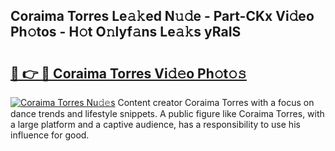 ## Coraima Torres Le𝚊𝚔ed N𝚞𝚍e - Part-CKx Vi𝚍eo Ph𝚘tos - H𝚘t O𝚗lyf𝚊ns Le𝚊𝚔s yRaIS

# <h2><a href="http://hf7p30.feru.top/?c=Coraima+Torres">🔗 👉 🔴 Coraima Torres Vi𝚍𝚎o Ph𝚘t𝚘𝚜</a></h2>

[![Coraima Torres Nu𝚍𝚎s](https://i.imgur.com/0TWrTi3.gif)](http://hf7p30.feru.top/?c=Coraima+Torres)
Content creator Coraima Torres with a focus on dance trends and lifestyle snippets. A public figure like Coraima Torres, with a large platform and a captive audience, has a responsibility to use his influence for good. 
